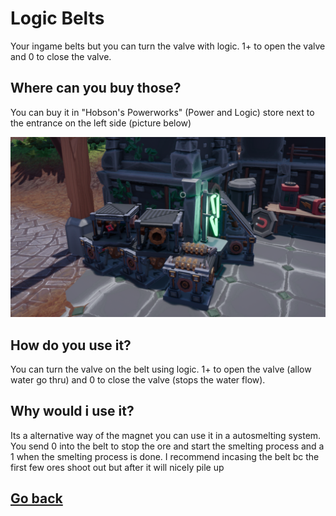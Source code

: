 # Logic Belts
Your ingame belts but you can turn the valve with logic. 1+ to open the valve and 0 to close the valve. 

## Where can you buy those?
You can buy it in "Hobson's Powerworks" (Power and Logic) store next to the entrance on the left side (picture below)

![Logic Belts](./img/LogicBelts-Store.png)

## How do you use it? 
You can turn the valve on the belt using logic. 1+ to open the valve (allow water go thru) and 0 to close the valve (stops the water flow).

## Why would i use it?
Its a alternative way of the magnet you can use it in a autosmelting system. You send 0 into the belt to stop the ore and start the smelting process and a 1 when the smelting process is done. I recommend incasing the belt bc the first few ores shoot out but after it will nicely pile up

## [Go back](./)